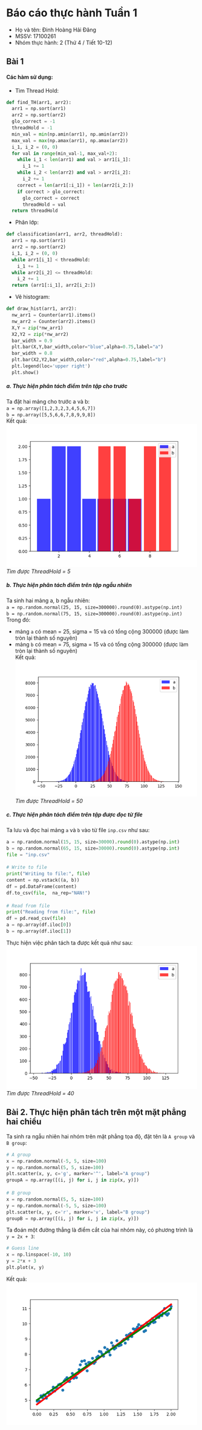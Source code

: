 # Báo cáo thực hành Tuần 1
* Họ và tên: Đinh Hoàng Hải Đăng
* MSSV: 17100261
* Nhóm thực hành: 2 (Thứ 4 / Tiết 10-12)

## Bài 1
#### Các hàm sử dụng:
* Tìm Thread Hold:
```py
def find_TH(arr1, arr2):
  arr1 = np.sort(arr1)
  arr2 = np.sort(arr2)
  glo_correct = -1
  threadHold = -1
  min_val = min(np.amin(arr1), np.amin(arr2))
  max_val = max(np.amax(arr1), np.amax(arr2))
  i_1, i_2 = (0, 0)
  for val in range(min_val-1, max_val+2):
    while i_1 < len(arr1) and val > arr1[i_1]:
      i_1 += 1
    while i_2 < len(arr2) and val > arr2[i_2]:
      i_2 += 1
    correct = len(arr1[:i_1]) + len(arr2[i_2:])
    if correct > glo_correct:
      glo_correct = correct
      threadHold = val
  return threadHold 
```
* Phân lớp:
```py
def classification(arr1, arr2, threadHold):
  arr1 = np.sort(arr1)
  arr2 = np.sort(arr2)
  i_1, i_2 = (0, 0)
  while arr1[i_1] < threadHold:
    i_1 += 1
  while arr2[i_2] <= threadHold:
    i_2 += 1
  return (arr1[:i_1], arr2[i_2:])
```
* Vẽ histogram:
```py
def draw_hist(arr1, arr2):
  nw_arr1 = Counter(arr1).items()
  nw_arr2 = Counter(arr2).items()
  X,Y = zip(*nw_arr1)
  X2,Y2 = zip(*nw_arr2)
  bar_width = 0.9
  plt.bar(X,Y,bar_width,color="blue",alpha=0.75,label="a")
  bar_width = 0.8
  plt.bar(X2,Y2,bar_width,color="red",alpha=0.75,label="b")
  plt.legend(loc='upper right')
  plt.show()
```
##### a. Thực hiện phân tách điểm trên tập cho trước
Ta đặt hai mảng cho trước a và b:  
`a = np.array([1,2,3,2,3,4,5,6,7])`   
`b = np.array([5,5,6,6,7,8,9,9,8])`   
Kết quả:   
![result 1](1a.png)  
*Tìm được ThreadHold = 5*

##### b. Thực hiện phân tách điểm trên tập ngẫu nhiên
Ta sinh hai mảng a, b ngẫu nhiên:  
`a = np.random.normal(25, 15, size=300000).round(0).astype(np.int)`  
`b = np.random.normal(75, 15, size=300000).round(0).astype(np.int)`  
Trong đó:  
* mảng `a` có mean = 25, sigma = 15 và có tổng cộng 300000 (được làm tròn lại thành số nguyên)
* mảng `b` có mean = 75, sigma = 15 và có tổng cộng 300000 (được làm tròn lại thành số nguyên)  
Kết quả:  
![result 2](1b.png)  
*Tìm được ThreadHold = 50*

##### c. Thực hiện phân tách điểm trên tập được đọc từ file
Ta lưu và đọc hai mảng `a` và `b` vào từ file `inp.csv` như sau:  
```py
a = np.random.normal(15, 15, size=30000).round(0).astype(np.int)
b = np.random.normal(65, 15, size=30000).round(0).astype(np.int)
file = "inp.csv"

# Write to file
print("Writing to file:", file)
content = np.vstack((a, b))
df = pd.DataFrame(content)
df.to_csv(file,  na_rep="NAN!")

# Read from file
print("Reading from file:", file)
df = pd.read_csv(file)
a = np.array(df.iloc[0])
b = np.array(df.iloc[1])
```
Thực hiện việc phân tách ta được kết quả như sau:  
![result 3](1c.png)  
*Tìm được ThreadHold = 40*

## Bài 2. Thực hiện phân tách trên một mặt phẳng hai chiều
Ta sinh ra ngẫu nhiên hai nhóm trên mặt phẳng tọa độ, đặt tên là `A group` và `B group`:
```py
# A group
x = np.random.normal(-5, 5, size=100)
y = np.random.normal(5, 5, size=100)
plt.scatter(x, y, c='g', marker='^', label="A group")
groupA = np.array([(i, j) for i, j in zip(x, y)])

# B group
x = np.random.normal(5, 5, size=100)
y = np.random.normal(-5, 5, size=100)
plt.scatter(x, y, c='r', marker='v', label="B group")
groupB = np.array([(i, j) for i, j in zip(x, y)])
```
Ta đoán một đường thẳng là điểm cắt của hai nhóm này, có phương trình là `y = 2x + 3`:
```py
# Guess line
x = np.linspace(-10, 10)
y = 2*x + 3
plt.plot(x, y)
```
Kết quả:  
![result 4](2.png)
